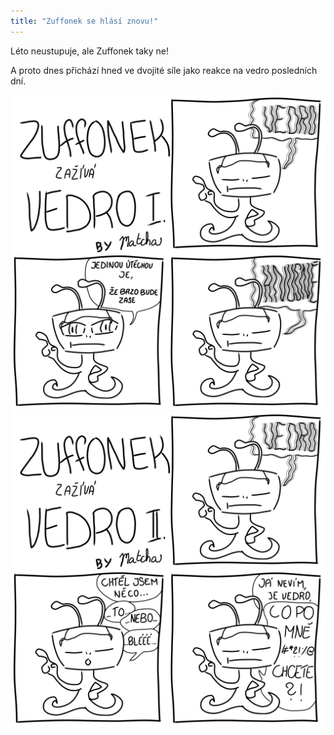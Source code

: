 ```yaml
---
title: "Zuffonek se hlásí znovu!"
---
```

Léto neustupuje, ale Zuffonek taky ne! 

A proto dnes přichází hned ve dvojité síle jako reakce na vedro posledních dní. 

![z_vedro1](/assets/img/z_25.png)
![z_vedro2](/assets/img/z_26.png)

